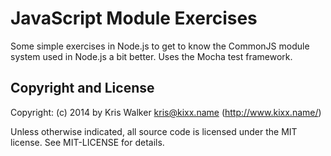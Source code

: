 JavaScript Module Exercises
===========================
Some simple exercises in Node.js to get to know the CommonJS module system used in Node.js a bit better. Uses the Mocha test framework.

Copyright and License
---------------------
Copyright: (c) 2014 by Kris Walker <kris@kixx.name> (http://www.kixx.name/)

Unless otherwise indicated, all source code is licensed under the MIT license. See MIT-LICENSE for details.
